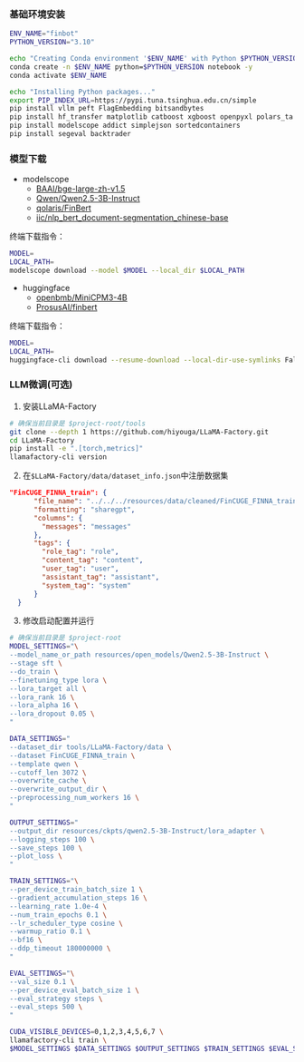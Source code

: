 ### 基础环境安装

```bash
ENV_NAME="finbot"
PYTHON_VERSION="3.10"

echo "Creating Conda environment '$ENV_NAME' with Python $PYTHON_VERSION..."
conda create -n $ENV_NAME python=$PYTHON_VERSION notebook -y
conda activate $ENV_NAME

echo "Installing Python packages..."
export PIP_INDEX_URL=https://pypi.tuna.tsinghua.edu.cn/simple
pip install vllm peft FlagEmbedding bitsandbytes
pip install hf_transfer matplotlib catboost xgboost openpyxl polars_ta
pip install modelscope addict simplejson sortedcontainers
pip install segeval backtrader
```


### 模型下载

- modelscope
    - [BAAI/bge-large-zh-v1.5](https://modelscope.cn/models/AI-ModelScope/bge-large-zh-v1.5)
    - [Qwen/Qwen2.5-3B-Instruct](https://modelscope.cn/models/Qwen/Qwen2.5-3B-Instruct)
    - [qolaris/FinBert](https://modelscope.cn/models/qolaris/FinBert)
    - [iic/nlp_bert_document-segmentation_chinese-base](https://modelscope.cn/models/iic/nlp_bert_document-segmentation_chinese-base/summary)  

终端下载指令：
```bash
MODEL=
LOCAL_PATH=
modelscope download --model $MODEL --local_dir $LOCAL_PATH
```

- huggingface
    - [openbmb/MiniCPM3-4B]()
    - [ProsusAI/finbert]()  

终端下载指令：
```bash
MODEL=
LOCAL_PATH=
huggingface-cli download --resume-download --local-dir-use-symlinks False $MODEL --local-dir $LOCAL_PATH
```

### LLM微调(可选)

1. 安装LLaMA-Factory

```bash
# 确保当前目录是 $project-root/tools
git clone --depth 1 https://github.com/hiyouga/LLaMA-Factory.git
cd LLaMA-Factory
pip install -e ".[torch,metrics]"
llamafactory-cli version
```

2. 在`$LLaMA-Factory/data/dataset_info.json`中注册数据集

```json
"FinCUGE_FINNA_train": {
      "file_name": "../../../resources/data/cleaned/FinCUGE_FINNA_train.jsonl",
      "formatting": "sharegpt",
      "columns": {
        "messages": "messages"
      },
      "tags": {
        "role_tag": "role",
        "content_tag": "content",
        "user_tag": "user",
        "assistant_tag": "assistant",
        "system_tag": "system"
      }
  }
```

3. 修改启动配置并运行

```bash
# 确保当前目录是 $project-root
MODEL_SETTINGS="\
--model_name_or_path resources/open_models/Qwen2.5-3B-Instruct \
--stage sft \
--do_train \
--finetuning_type lora \
--lora_target all \
--lora_rank 16 \
--lora_alpha 16 \
--lora_dropout 0.05 \
"

DATA_SETTINGS="
--dataset_dir tools/LLaMA-Factory/data \
--dataset FinCUGE_FINNA_train \
--template qwen \
--cutoff_len 3072 \
--overwrite_cache \
--overwrite_output_dir \
--preprocessing_num_workers 16 \
"

OUTPUT_SETTINGS="
--output_dir resources/ckpts/qwen2.5-3B-Instruct/lora_adapter \
--logging_steps 100 \
--save_steps 100 \
--plot_loss \
"

TRAIN_SETTINGS="\
--per_device_train_batch_size 1 \
--gradient_accumulation_steps 16 \
--learning_rate 1.0e-4 \
--num_train_epochs 0.1 \
--lr_scheduler_type cosine \
--warmup_ratio 0.1 \
--bf16 \
--ddp_timeout 180000000 \
"

EVAL_SETTINGS="\
--val_size 0.1 \
--per_device_eval_batch_size 1 \
--eval_strategy steps \
--eval_steps 500 \
"

CUDA_VISIBLE_DEVICES=0,1,2,3,4,5,6,7 \
llamafactory-cli train \
$MODEL_SETTINGS $DATA_SETTINGS $OUTPUT_SETTINGS $TRAIN_SETTINGS $EVAL_SETTINGS
```
